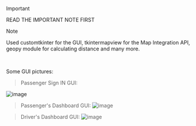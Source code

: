 > [!IMPORTANT]
> READ THE IMPORTANT NOTE FIRST

> [!NOTE]
> Used customtkinter for the GUI, tkintermapview for the Map Integration API, geopy module for calculating distance and many more.
<br/>

Some GUI pictures:

> Passenger Sign IN GUI:

![image](https://github.com/ItsBajra/Taxi-Fy/assets/65555875/195a8bd3-8728-44b6-a456-32788d0fd3ea)

> Passenger's Dashboard GUI:
![image](https://github.com/ItsBajra/Taxi-Fy/assets/65555875/83997cea-0b71-4220-b0a4-fc9233aa3da5)

> Driver's Dashboard GUI:
![image](https://github.com/ItsBajra/Taxi-Fy/assets/65555875/27aaa116-8c46-45d9-a843-d3e60764e299)

